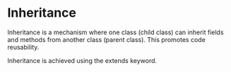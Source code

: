 # Inheritance

Inheritance is a mechanism where one class (child class) can inherit fields and methods from another class (parent class). This promotes code reusability.

Inheritance is achieved using the extends keyword.